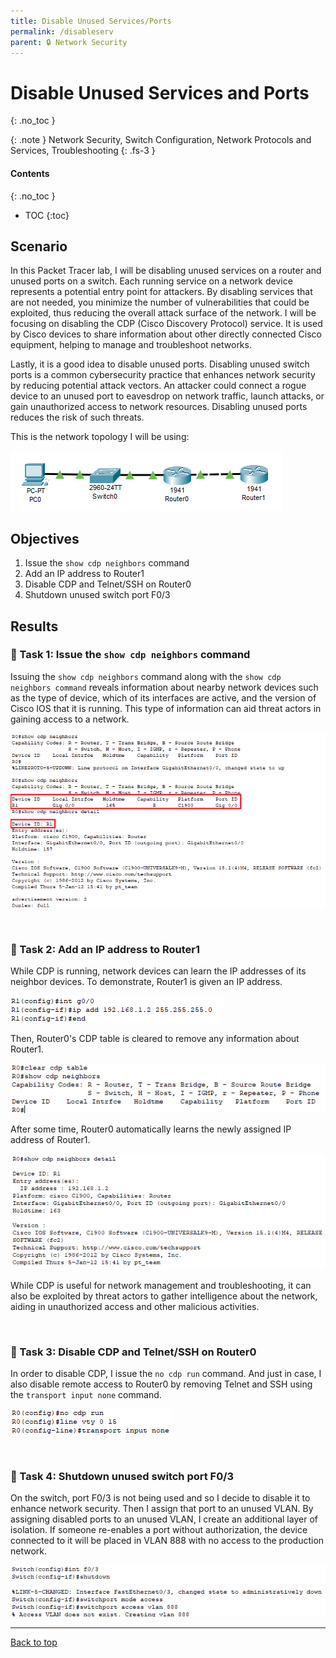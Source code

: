 ```yaml
---
title: Disable Unused Services/Ports
permalink: /disableserv
parent: 🔒 Network Security
---
```

# Disable Unused Services and Ports
{: .no_toc }

{: .note }
Network Security, Switch Configuration, Network Protocols and Services, Troubleshooting
{: .fs-3 }

#### Contents
{: .no_toc }
- TOC
{:toc}

## Scenario
In this Packet Tracer lab, I will be disabling unused services on a router and unused ports on a switch. Each running service on a network device represents a potential entry point for attackers. By disabling services that are not needed, you minimize the number of vulnerabilities that could be exploited, thus reducing the overall attack surface of the network. I will be focusing on disabling the CDP (Cisco Discovery Protocol) service. It is used by Cisco devices to share information about other directly connected Cisco equipment, helping to manage and troubleshoot networks. 

Lastly, it is a good idea to disable unused ports. Disabling unused switch ports is a common cybersecurity practice that enhances network security by reducing potential attack vectors. An attacker could connect a rogue device to an unused port to eavesdrop on network traffic, launch attacks, or gain unauthorized access to network resources. Disabling unused ports reduces the risk of such threats.

This is the network topology I will be using:

![](/assets/images/101netplus/7475_disable/topology.png)

## Objectives

1. Issue the ```show cdp neighbors``` command
2. Add an IP address to Router1
3. Disable CDP and Telnet/SSH on Router0
4. Shutdown unused switch port F0/3

## Results
### 📄 Task 1: Issue the ```show cdp neighbors``` command

Issuing the ```show cdp neighbors``` command along with the ```show cdp neighbors command``` reveals information about nearby network devices such as the type of device, which of its interfaces are active, and the version of Cisco IOS that it is running. This type of information can aid threat actors in gaining access to a network. 

![](/assets/images/101netplus/7475_disable/R0_showcdp.png)

<br>

### 📄 Task 2: Add an IP address to Router1

While CDP is running, network devices can learn the IP addresses of its neighbor devices. To demonstrate, Router1 is given an IP address.  

![](/assets/images/101netplus/7475_disable/R1_addip.png)

Then, Router0's CDP table is cleared to remove any information about Router1.

![](/assets/images/101netplus/7475_disable/R0_R1_cdpdisabled.png)

After some time, Router0 automatically learns the newly assigned IP address of Router1.

![](/assets/images/101netplus/7475_disable/R0_showR1ip.png)

While CDP is useful for network management and troubleshooting, it can also be exploited by threat actors to gather intelligence about the network, aiding in unauthorized access and other malicious activities.

<br>

### 📄 Task 3: Disable CDP and Telnet/SSH on Router0

In order to disable CDP, I issue the ```no cdp run``` command. And just in case, I also disable remote access to Router0 by removing Telnet and SSH using the ```transport input none``` command.

![](/assets/images/101netplus/7475_disable/R0_disable_cdptelnetssh.png)

<br>

### 📄 Task 4: Shutdown unused switch port F0/3

On the switch, port F0/3 is not being used and so I decide to disable it to enhance network security. Then I assign that port to an unused VLAN. By assigning disabled ports to an unused VLAN, I create an additional layer of isolation. If someone re-enables a port without authorization, the device connected to it will be placed in VLAN 888 with no access to the production network.


![](/assets/images/101netplus/7475_disable/switch_shutdownport.png)

---

<a href="#top" id="back-to-top">Back to top</a>